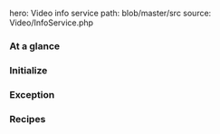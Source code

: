 hero: Video info service
path: blob/master/src
source: Video/InfoService.php


### At a glance


### Initialize



### Exception

### Recipes

